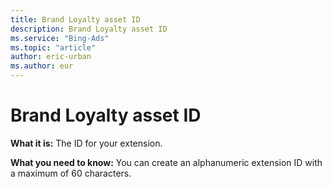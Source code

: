 ```yaml
---
title: Brand Loyalty asset ID
description: Brand Loyalty asset ID
ms.service: "Bing-Ads"
ms.topic: "article"
author: eric-urban
ms.author: eur
---
```


# Brand Loyalty asset ID

**What it is:** The ID for your extension.

**What you need to know:** You can create an alphanumeric extension ID with a maximum of 60 characters.


